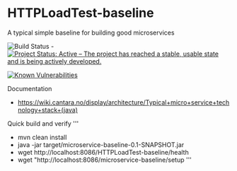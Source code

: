 # HTTPLoadTest-baseline

A typical simple baseline for building good microservices


![Build Status](https://jenkins.capraconsulting.no/buildStatus/icon?job=Cantara-HTTPLoadTest-baseline) - [![Project Status: Active – The project has reached a stable, usable state and is being actively developed.](http://www.repostatus.org/badges/latest/active.svg)](http://www.repostatus.org/#active) 

[![Known Vulnerabilities](https://snyk.io/test/github/Cantara/HTTPLoadTest-baseline/badge.svg)](https://snyk.io/test/github/Cantara/HTTPLoadTest-baseline)

Documentation
* https://wiki.cantara.no/display/architecture/Typical+micro+service+technology+stack+(java)


Quick build and verify
'''
* mvn clean install
* java -jar target/microservice-baseline-0.1-SNAPSHOT.jar
* wget http://localhost:8086/HTTPLoadTest-baseline/health
* wget "http://localhost:8086/microservice-baseline/setup
'''

